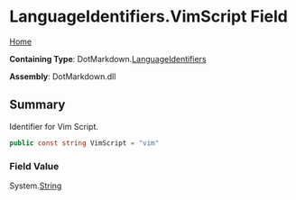 <a name="_top"></a>

# LanguageIdentifiers\.VimScript Field

[Home](../../../README.md#_top)

**Containing Type**: DotMarkdown\.[LanguageIdentifiers](../README.md#_top)

**Assembly**: DotMarkdown\.dll

## Summary

Identifier for Vim Script\.

```csharp
public const string VimScript = "vim"
```

### Field Value

System\.[String](https://docs.microsoft.com/en-us/dotnet/api/system.string)